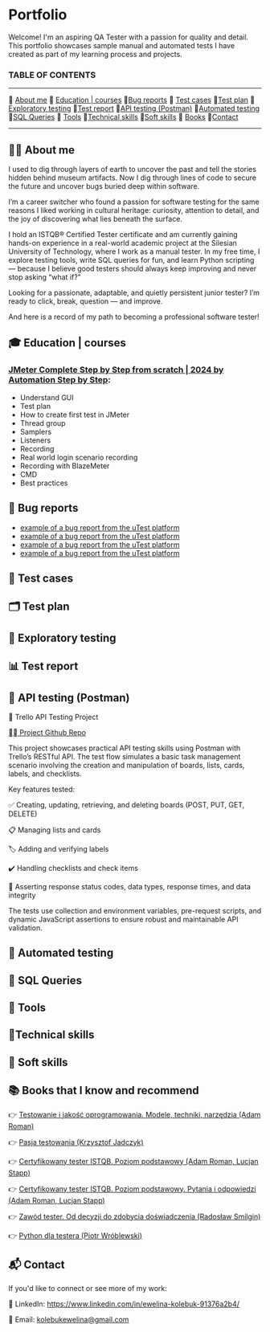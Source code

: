 # Portfolio
Welcome! I'm an aspiring QA Tester with a passion for quality and detail. This portfolio showcases sample manual and automated tests I have created as part of my learning process and projects.


### TABLE OF CONTENTS

-----

📌 [About me](#aboutme)  📌 [Education | courses](#education)  📌[Bug reports](#bugreports)  📌 [Test cases](#testcases) 📌[Test plan](#testplan) 📌[Exploratory testing](#eksploratorytesting) 📌[Test report](#testreport)  📌[API testing (Postman)](#API) 📌[Automated testing](#automation) 📌[SQL Queries](#sql) 📌 [Tools](#tools) 📌[Technical skills](#technicalskills) 📌[Soft skills](#softskills) 📌 [Books](#books) 📌[Contact](#contact)


-----

## <a name="aboutme"> 🙋‍♀️ About me</a>
I used to dig through layers of earth to uncover the past and tell the stories hidden behind museum artifacts.
Now I dig through lines of code to secure the future and uncover bugs buried deep within software.

I’m a career switcher who found a passion for software testing for the same reasons I liked working in cultural heritage: curiosity, attention to detail, and the joy of discovering what lies beneath the surface.

I hold an ISTQB® Certified Tester certificate and am currently gaining hands-on experience in a real-world academic project at the Silesian University of Technology, where I work as a manual tester. In my free time, I explore testing tools, write SQL queries for fun, and learn Python scripting — because I believe good testers should always keep improving and never stop asking “what if?”

Looking for a passionate, adaptable, and quietly persistent junior tester?
I’m ready to click, break, question — and improve.

And here is a record of my path to becoming a professional software tester!




## <a name="education"> 🎓 Education | courses</a>

### [JMeter Complete Step by Step from scratch | 2024 by Automation Step by Step](https://www.youtube.com/watch?v=1tJGRWABpW0):
- Understand GUI
- Test plan
- How to create first test in JMeter
- Thread group
- Samplers
- Listeners
- Recording
- Real world login scenario recording
- Recording with BlazeMeter
- CMD
- Best practices

## <a name="bugreports"> 🐞 Bug reports </a>

- [example of a bug report from the uTest platform](assets/uTest1.png)
- [example of a bug report from the uTest platform](assets/uTest2.png)
- [example of a bug report from the uTest platform](assets/uTest3.png)
- [example of a bug report from the uTest platform](assets/uTest4.png)

## <a name="testcases"> 🧪 Test cases </a>

## <a name="testplan"> 🗂️ Test plan</a>

## <a name="eksploratorytesting"> 🔎 Exploratory testing</a>

## <a name="testreport"> 📊 Test report</a>

## <a name="API"> 🔌 API testing (Postman)</a>


📌 Trello API Testing Project

[⛓️‍💥 Project Github Repo](https://github.com/ewelinakolebuk/Trello-API-Testing-Project)

This project showcases practical API testing skills using Postman with Trello’s RESTful API. The test flow simulates a basic task management scenario involving the creation and manipulation of boards, lists, cards, labels, and checklists.

Key features tested:

✅ Creating, updating, retrieving, and deleting boards (POST, PUT, GET, DELETE)

📋 Managing lists and cards

🏷️ Adding and verifying labels

✔️ Handling checklists and check items

🧪 Asserting response status codes, data types, response times, and data integrity

The tests use collection and environment variables, pre-request scripts, and dynamic JavaScript assertions to ensure robust and maintainable API validation.


## <a name="automation"> 🤖 Automated testing</a>

## <a name="sql"> 💾 SQL Queries</a>

## <a name="tools"> 🔧 Tools</a>

## <a name="technicalskills"> 🧰Technical skills</a>

## <a name="softskills"> 💬 Soft skills</a>

## <a name="books"> 📚 Books that I know and recommend</a>

👉 [Testowanie i jakość oprogramowania. Modele, techniki, narzędzia (Adam Roman)](https://helion.pl/ksiazki/testowanie-i-jakosc-oprogramowania-modele-techniki-narzedzia-adam-roman,e_1oe0.htm?srsltid=AfmBOoo_Gzz2PFjoJ7LEEnwHQMe1ZVI63oxXI9CNgWN1xQqgQGXAP5Fa#format/e)

👉 [Pasja testowania (Krzysztof Jadczyk)](https://helion.pl/ksiazki/pasja-testowania-wydanie-ii-rozszerzone-krzysztof-jadczyk,paste2.htm?srsltid=AfmBOooxdTAgvVctocladKMQ94svr6jzkSMkfy4KGKxjMKPKDS7LNb03#format/d)

👉 [Certyfikowany tester ISTQB. Poziom podstawowy (Adam Roman, Lucjan Stapp)](https://helion.pl/ksiazki/certyfikowany-tester-istqb-poziom-podstawowy-adam-roman-lucjan-stapp,ctispv.htm?srsltid=AfmBOopzULs9UlWzvtEY9blfHH2THXSa4Hxy3ahLRyx969m5MR-8wQit#format/e)

👉 [Certyfikowany tester ISTQB. Poziom podstawowy. Pytania i odpowiedzi (Adam Roman, Lucjan Stapp)](https://helion.pl/ksiazki/certyfikowany-tester-istqb-poziom-podstawowy-pytania-i-odpowiedzi-lucjan-stapp-adam-roman,certes.htm#format/d)

👉 [Zawód tester. Od decyzji do zdobycia doświadczenia (Radosław Smilgin)](https://helion.pl/ksiazki/zawod-tester-od-decyzji-do-zdobycia-doswiadczenia-radoslaw-smilgin,e_0vj2.htm?srsltid=AfmBOoq-sL7BqwxH-9GZYbpDHIr8x9YYPrkzj2y_I7JAaiu0QNVyfgIb#format/e)

👉 [Python dla testera (Piotr Wróblewski)](https://helion.pl/ksiazki/python-dla-testera-piotr-wroblewski,pyttes.htm?srsltid=AfmBOookgw0O5m7chqrTe05gdBzkGQeGMJBKR8ljS3IQUR7NKe94vKa9#format/d)

## <a name="contact">📬 Contact </a>
If you'd like to connect or see more of my work:

💼 LinkedIn: https://www.linkedin.com/in/ewelina-kolebuk-91376a2b4/

📧 Email: kolebukewelina@gmail.com
